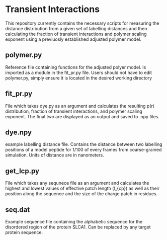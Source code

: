 # Transient Interactions
This repository currently contains the necessary scripts for measuring the distance distribution from a given set of labelling distances and then calculating the fraction of transient interactions and polymer scaling exponent using a previuosly established adjusted polymer model. 

## polymer.py
Reference file containing functions for the adjusted polyer model. Is imported as a module in the fit_pr.py file. Users should not have to edit polymer.py, simply ensure it is located in the desired working directory

## fit_pr.py
File which takes dye.py as an argument and calculates the resulting p(r) distribution, fraction of transient interactions, and polymer scaling exponent. The final two are displayed as an output and saved to .npy files.

## dye.npy
example labelling distance file. Contains the distance between two labelling positions of a model peptide for 1/100 of every frames from coarse-grained simulation. Units of distance are in nanometers.

## get_lcp.py
File which takes any sequnece file as an argument and calculates the highest and lowest values of effective patch length (l_{cp}) as well as their position along the sequence and the size of the charge patch in residues.

## seq.dat
Example sequence file containing the alphabetic sequence for the disordered region of the protein SLCA1. Can be replaced by any target protein sequence.
